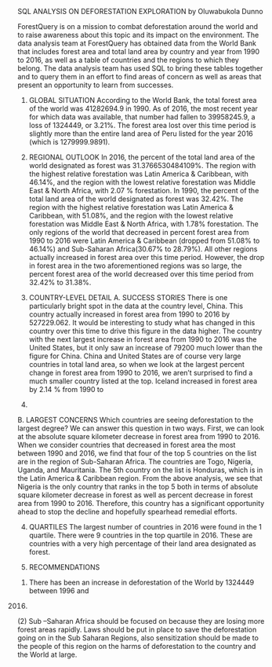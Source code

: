 SQL ANALYSIS ON DEFORESTATION EXPLORATION 
by Oluwabukola Dunno


ForestQuery is on a mission to combat deforestation around the world and to raise awareness 
about this topic and its impact on the environment. The data analysis team at ForestQuery has 
obtained data from the World Bank that includes forest area and total land area by country and 
year from 1990 to 2016, as well as a table of countries and the regions to which they belong.
The data analysis team has used SQL to bring these tables together and to query them in an 
effort to find areas of concern as well as areas that present an opportunity to learn from 
successes.

1. GLOBAL SITUATION
According to the World Bank, the total forest area of the world was 41282694.9 in 1990. As of 
2016, the most recent year for which data was available, that number had fallen to 39958245.9, 
a loss of 1324449, or 3.21%.
The forest area lost over this time period is slightly more than the entire land area of Peru listed 
for the year 2016 (which is 1279999.9891).


2. REGIONAL OUTLOOK
In 2016, the percent of the total land area of the world designated as forest was
31.3766530484109%. The region with the highest relative forestation was Latin America & 
Caribbean, with 46.14%, and the region with the lowest relative forestation was Middle East & 
North Africa, with 2.07 % forestation.
In 1990, the percent of the total land area of the world designated as forest was 32.42%. The 
region with the highest relative forestation was Latin America & Caribbean, with 51.08%, and 
the region with the lowest relative forestation was Middle East & North Africa, with 1.78% 
forestation.
The only regions of the world that decreased in percent forest area from 1990 to 2016 were 
Latin America & Caribbean (dropped from 51.08% to 46.14%) and Sub-Saharan Africa(30.67% 
to 28.79%). All other regions actually increased in forest area over this time period. However, 
the drop in forest area in the two aforementioned regions was so large, the percent forest area 
of the world decreased over this time period from 32.42% to 31.38%. 

3. COUNTRY-LEVEL DETAIL
A. SUCCESS STORIES
There is one particularly bright spot in the data at the country level, China. This country actually 
increased in forest area from 1990 to 2016 by 527229.062. It would be interesting to study what 
has changed in this country over this time to drive this figure in the data higher. The country with 
the next largest increase in forest area from 1990 to 2016 was the United States, but it only saw 
an increase of 79200 much lower than the figure for China.
China and United States are of course very large countries in total land area, so when we look 
at the largest percent change in forest area from 1990 to 2016, we aren’t surprised to find a 
much smaller country listed at the top. Iceland increased in forest area by 2.14 % from 1990 to 
2016.

B. LARGEST CONCERNS
Which countries are seeing deforestation to the largest degree? We can answer this question in 
two ways. First, we can look at the absolute square kilometer decrease in forest area from 1990 
to 2016. When we consider countries that decreased in forest area the most between 1990 and 2016, we 
find that four of the top 5 countries on the list are in the region of Sub-Saharan Africa. The 
countries are Togo, Nigeria, Uganda, and Mauritania. The 5th country on the list is Honduras, 
which is in the Latin America & Caribbean region. 
From the above analysis, we see that Nigeria is the only country that ranks in the top 5 both in 
terms of absolute square kilometer decrease in forest as well as percent decrease in forest area 
from 1990 to 2016. Therefore, this country has a significant opportunity ahead to stop the 
decline and hopefully spearhead remedial efforts.

4. QUARTILES
The largest number of countries in 2016 were found in the 1 quartile.
There were 9 countries in the top quartile in 2016. These are countries with a very high 
percentage of their land area designated as forest.

5. RECOMMENDATIONS
1) There has been an increase in deforestation of the World by 1324449 between 1996 and 
2016.
(2) Sub –Saharan Africa should be focused on because they are losing more forest areas 
rapidly.
 Laws should be put in place to save the deforestation going on in the Sub Saharan Regions, 
also sensitization should be made to the people of this region on the harms of deforestation to 
the country and the World at large.
